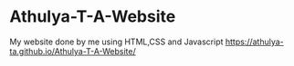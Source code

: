# Athulya-T-A-Website
My website done by me using HTML,CSS and Javascript
https://athulya-ta.github.io/Athulya-T-A-Website/
